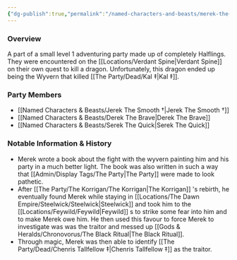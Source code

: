 ```yaml
---
{"dg-publish":true,"permalink":"/named-characters-and-beasts/merek-the-wise/","tags":["NPC"],"noteIcon":""}
---
```



### Overview
A part of a small level 1 adventuring party made up of completely Halflings. They were encountered on the [[Locations/Verdant Spine\|Verdant Spine]] on their own quest to kill a dragon. Unfortunately, this dragon ended up being the Wyvern that killed [[The Party/Dead/Kal ‡\|Kal ‡]]. 

### Party Members 
- [[Named Characters & Beasts/Jerek The Smooth †\|Jerek The Smooth †]]
- [[Named Characters & Beasts/Derek The Brave\|Derek The Brave]]
- [[Named Characters & Beasts/Serek The Quick\|Serek The Quick]]

### Notable Information & History 
- Merek wrote a book about the fight with the wyvern painting him and his party in a much better light. The book was also written in such a way that [[Admin/Display Tags/The Party\|The Party]] were made to look pathetic. 
- After [[The Party/The Korrigan/The Korrigan\|The Korrigan]] 's rebirth, he eventually found Merek while staying in [[Locations/The Dawn Empire/Steelwick/Steelwick\|Steelwick]] and took him to the [[Locations/Feywild/Feywild\|Feywild]] s to strike some fear into him and to make Merek owe him. He then used this favour to force Merek to investigate was was the traitor and messed up [[Gods & Heralds/Chronovorus/The Black Ritual\|The Black Ritual]].
- Through magic, Merek was then able to identify [[The Party/Dead/Chenris Tallfellow ‡\|Chenris Tallfellow ‡]] as the traitor. 

